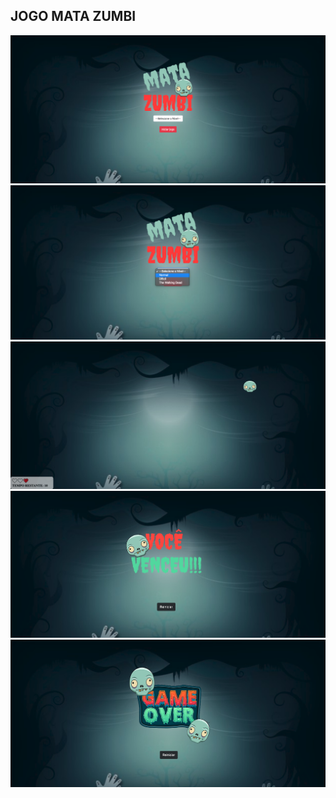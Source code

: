 ## JOGO MATA ZUMBI
![](https://github.com/oliveiradeflavio/front-back-end/blob/main/mata_zumbi/imagens/screen_inicial.png?raw=true)
![](https://github.com/oliveiradeflavio/front-back-end/blob/main/mata_zumbi/imagens/screen_nivel.png?raw=true)
![](https://github.com/oliveiradeflavio/front-back-end/blob/main/mata_zumbi/imagens/screen_app.png?raw=true)
![](https://github.com/oliveiradeflavio/front-back-end/blob/main/mata_zumbi/imagens/screen_vc_venceu.png?raw=true)
![](https://github.com/oliveiradeflavio/front-back-end/blob/main/mata_zumbi/imagens/screen_gameover.png?raw=true)
